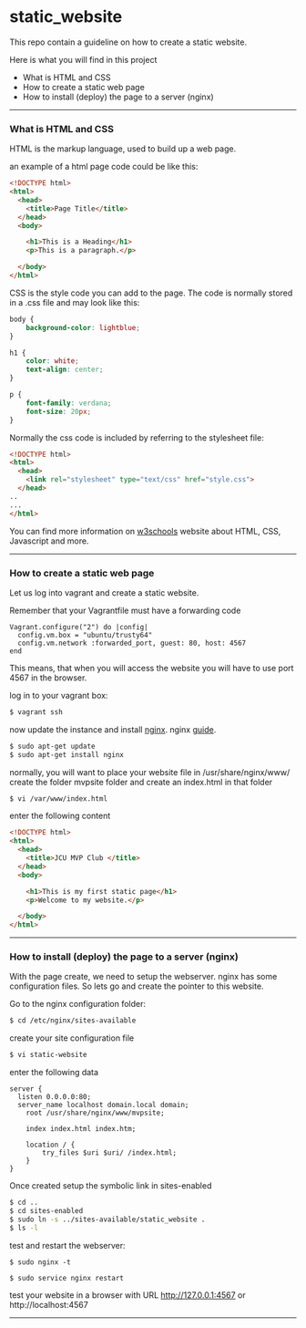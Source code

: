 # static_website

This repo contain a guideline on how to create a static website.

Here is what you will find in this project

- What is HTML and CSS
- How to create a static web page
- How to install (deploy) the page to a server (nginx)

---

### What is HTML and CSS

HTML is the markup language, used to build up a web page.

an example of a html page code could be like this:

```html
<!DOCTYPE html>
<html>
  <head>
    <title>Page Title</title>
  </head>
  <body>

    <h1>This is a Heading</h1>
    <p>This is a paragraph.</p>

  </body>
</html>
```
CSS is the style code you can add to the page.
The code is normally stored in a .css file and may look like this:

```css
body {
    background-color: lightblue;
}

h1 {
    color: white;
    text-align: center;
}

p {
    font-family: verdana;
    font-size: 20px;
}
```
Normally the css code is included by referring to the stylesheet file:

```html
<!DOCTYPE html>
<html>
  <head>
    <link rel="stylesheet" type="text/css" href="style.css">
  </head>
..
...
</html>

```

You can find more information on [w3schools](https://www.w3schools.com/html/) website about HTML, CSS, Javascript and more.

---

### How to create a static web page
Let us log into vagrant and create a static website.

Remember that your Vagrantfile must have a forwarding code
```
Vagrant.configure("2") do |config|
  config.vm.box = "ubuntu/trusty64"
  config.vm.network :forwarded_port, guest: 80, host: 4567
end
```

This means, that when you will access the website you will have to use port 4567 in the browser.

log in to your vagrant box:
```bash
$ vagrant ssh
```
now update the instance and install [nginx](https://www.nginx.com/resources/wiki/start/). nginx [guide](https://nginx.org/en/docs/beginners_guide.html).

```bash
$ sudo apt-get update
$ sudo apt-get install nginx
```

normally, you will want to place your website file in /usr/share/nginx/www/
create the folder mvpsite folder and create an index.html in that folder

```bash
$ vi /var/www/index.html
```
enter the following content

```html
<!DOCTYPE html>
<html>
  <head>
    <title>JCU MVP Club </title>
  </head>
  <body>

    <h1>This is my first static page</h1>
    <p>Welcome to my website.</p>

  </body>
</html>
```

---

### How to install (deploy) the page to a server (nginx)
With the page create, we need to setup the webserver. nginx has some configuration files. So lets go and create the pointer to this website.

Go to the nginx configuration folder:
```bash
$ cd /etc/nginx/sites-available
```
create your site configuration file
```bash
$ vi static-website
```
enter the following data

```
server {
  listen 0.0.0.0:80;
  server_name localhost domain.local domain;
	root /usr/share/nginx/www/mvpsite;

	index index.html index.htm;

	location / {
		try_files $uri $uri/ /index.html;
	}
}
```
Once created setup the symbolic link in sites-enabled

```bash
$ cd ..
$ cd sites-enabled
$ sudo ln -s ../sites-available/static_website .
$ ls -l
```


test and restart the webserver:
```
$ sudo nginx -t

$ sudo service nginx restart
```

test your website in a browser with URL
http://127.0.0.1:4567 or http://localhost:4567

---
